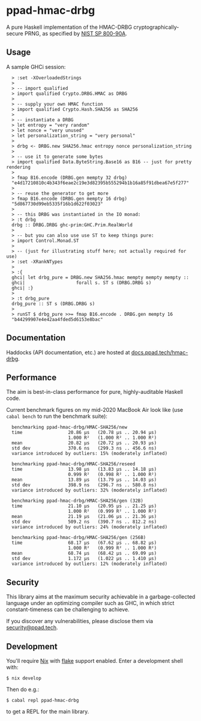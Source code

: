 # ppad-hmac-drbg

A pure Haskell implementation of the HMAC-DRBG cryptographically-secure PRNG,
as specified by [NIST SP 800-90A][sp800].

## Usage

A sample GHCi session:

```
  > :set -XOverloadedStrings
  >
  > -- import qualified
  > import qualified Crypto.DRBG.HMAC as DRBG
  >
  > -- supply your own HMAC function
  > import qualified Crypto.Hash.SHA256 as SHA256
  >
  > -- instantiate a DRBG
  > let entropy = "very random"
  > let nonce = "very unused"
  > let personalization_string = "very personal"
  >
  > drbg <- DRBG.new SHA256.hmac entropy nonce personalization_string
  >
  > -- use it to generate some bytes
  > import qualified Data.ByteString.Base16 as B16 -- just for pretty rendering
  >
  > fmap B16.encode (DRBG.gen mempty 32 drbg)
  "e4d17210810c4b343f6eae2c19e3d82395b555294b1b16a85f91dbea67e5f277"
  >
  > -- reuse the generator to get more
  > fmap B16.encode (DRBG.gen mempty 16 drbg)
  "5d867730d99eb5335f16b1d622f03023"
  >
  > -- this DRBG was instantiated in the IO monad:
  > :t drbg
  drbg :: DRBG.DRBG ghc-prim:GHC.Prim.RealWorld
  >
  > -- but you can also use use ST to keep things pure:
  > import Control.Monad.ST
  >
  > -- (just for illustrating stuff here; not actually required for use)
  > :set -XRankNTypes
  >
  > :{
  ghci| let drbg_pure = DRBG.new SHA256.hmac mempty mempty mempty ::
  ghci|                   forall s. ST s (DRBG.DRBG s)
  ghci| :}
  >
  > :t drbg_pure
  drbg_pure :: ST s (DRBG.DRBG s)
  >
  > runST $ drbg_pure >>= fmap B16.encode . DRBG.gen mempty 16
  "b44299907e4e42aa4fded5d6153e8bac"
```

## Documentation

Haddocks (API documentation, etc.) are hosted at
[docs.ppad.tech/hmac-drbg][hadoc].

## Performance

The aim is best-in-class performance for pure, highly-auditable Haskell
code.

Current benchmark figures on my mid-2020 MacBook Air look like (use
`cabal bench` to run the benchmark suite):

```
  benchmarking ppad-hmac-drbg/HMAC-SHA256/new
  time                 20.86 μs   (20.78 μs .. 20.94 μs)
                       1.000 R²   (1.000 R² .. 1.000 R²)
  mean                 20.82 μs   (20.72 μs .. 20.93 μs)
  std dev              370.6 ns   (299.3 ns .. 456.6 ns)
  variance introduced by outliers: 15% (moderately inflated)

  benchmarking ppad-hmac-drbg/HMAC-SHA256/reseed
  time                 13.98 μs   (13.83 μs .. 14.18 μs)
                       0.999 R²   (0.998 R² .. 1.000 R²)
  mean                 13.89 μs   (13.79 μs .. 14.03 μs)
  std dev              398.9 ns   (296.7 ns .. 580.8 ns)
  variance introduced by outliers: 32% (moderately inflated)

  benchmarking ppad-hmac-drbg/HMAC-SHA256/gen (32B)
  time                 21.10 μs   (20.95 μs .. 21.25 μs)
                       1.000 R²   (0.999 R² .. 1.000 R²)
  mean                 21.19 μs   (21.06 μs .. 21.36 μs)
  std dev              509.2 ns   (390.7 ns .. 812.2 ns)
  variance introduced by outliers: 24% (moderately inflated)

  benchmarking ppad-hmac-drbg/HMAC-SHA256/gen (256B)
  time                 68.17 μs   (67.62 μs .. 68.82 μs)
                       1.000 R²   (0.999 R² .. 1.000 R²)
  mean                 68.74 μs   (68.42 μs .. 69.09 μs)
  std dev              1.172 μs   (1.022 μs .. 1.410 μs)
  variance introduced by outliers: 12% (moderately inflated)
```

## Security

This library aims at the maximum security achievable in a
garbage-collected language under an optimizing compiler such as GHC, in
which strict constant-timeness can be challenging to achieve.

If you discover any vulnerabilities, please disclose them via
security@ppad.tech.

## Development

You'll require [Nix][nixos] with [flake][flake] support enabled. Enter a
development shell with:

```
$ nix develop
```

Then do e.g.:

```
$ cabal repl ppad-hmac-drbg
```

to get a REPL for the main library.

[sp800]: https://nvlpubs.nist.gov/nistpubs/SpecialPublications/NIST.SP.800-90Ar1.pdf
[nixos]: https://nixos.org/
[flake]: https://nixos.org/manual/nix/unstable/command-ref/new-cli/nix3-flake.html
[hadoc]: https://docs.ppad.tech/hmac-drbg
